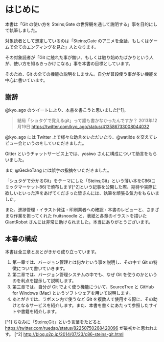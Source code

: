 # はじめに

本書は「Git の使い方を Steins;Gate の世界観を通して説明する」事を目的にして執筆しました。

対象読者として想定しているのは「Steins;Gate のアニメを全話、もしくはゲームで全てのエンディングを見た」人となります。

その対象読者が「Git に触れた事が無い、もしくは触り始めたばかりという人が、使い方を知るきっかけになる」事を本書の目標としています。

そのため、Git の全ての機能の説明をしません。自分が普段使う事が多い機能を中心に書いています。

## 謝辞

@kyo_ago のツイートにより、本書を書こうと思いました[^1]。

> 結局「シュタゲで覚えるgit」って誰も書かなかったんですか？
> 2013年12月19日 https://twitter.com/kyo_ago/status/413586733008044032

@kyo_ago には Twitter 上で様々な助言をいただいたり、@watilde を交えてレビュー会というのをしていただきました。

Gitter というチャットサービス上では、yosiwo さんに構成について助言をもらいました。

また @GeckoTang には誤字の指摘をいただきました。

「シュタゲで分かるGit」をテーマにした「Steins;Git」という薄い本をC86(コミックマーケット86)で頒布します[^2]という記事を公開した際、期待や実際に欲しいといった声をあげてくださった皆さんには、執筆を頑張る気力をもらいました。

また、進捗管理・イラスト発注・印刷業者への確認・本書のレビューと、さまざまな作業を担ってくれた fruitsnoodle と、表紙と各章のイラストを描いた GiantRobot さんには非常に助けられました。本当にありがとうございます。

## 本書の構成

本書は全三章とあとがきから成り立っています。

1. 第一章では、バージョン管理とは何かという事を説明し、その中で Git の特徴について書いていきます。
2. 第二章では、バージョン管理システムの中でも、なぜ Git を使うのかというのを利点を提示して説明します。
3. 第三章では、自分が Git でよく使う機能について、SourceTree と GitHub for Windows (Mac) というソフトウェアを用いて説明します。
4. あとがきでは、ラボメン内で使うなど Git を複数人で使用する際に、その助けとなるサービスを紹介します。また、本書を書くにあたって参照したサイトや書籍を紹介します。

[^1] ちなみに「Steins;Git」という言葉をたどると https://twitter.com/ruedap/status/82250750268420096 が最初かと思われます。
[^2] http://blog.o2p.jp/2014/07/23/c86-steins-git.html